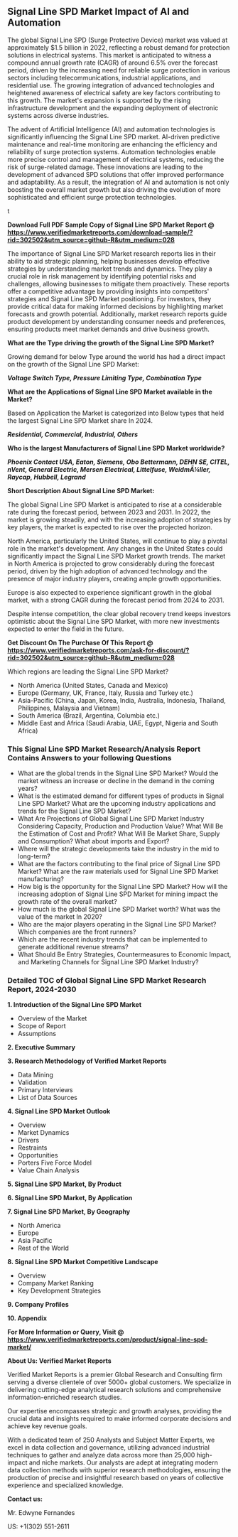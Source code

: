 <h2>Signal Line SPD Market Impact of AI and Automation</h2><p>The global Signal Line SPD (Surge Protective Device) market was valued at approximately $1.5 billion in 2022, reflecting a robust demand for protection solutions in electrical systems. This market is anticipated to witness a compound annual growth rate (CAGR) of around 6.5% over the forecast period, driven by the increasing need for reliable surge protection in various sectors including telecommunications, industrial applications, and residential use. The growing integration of advanced technologies and heightened awareness of electrical safety are key factors contributing to this growth. The market's expansion is supported by the rising infrastructure development and the expanding deployment of electronic systems across diverse industries.</p><p>The advent of Artificial Intelligence (AI) and automation technologies is significantly influencing the Signal Line SPD market. AI-driven predictive maintenance and real-time monitoring are enhancing the efficiency and reliability of surge protection systems. Automation technologies enable more precise control and management of electrical systems, reducing the risk of surge-related damage. These innovations are leading to the development of advanced SPD solutions that offer improved performance and adaptability. As a result, the integration of AI and automation is not only boosting the overall market growth but also driving the evolution of more sophisticated and efficient surge protection technologies.</p>t</p><p id="" class=""><strong>Download Full PDF Sample Copy of Signal Line SPD Market Report @ <a href="https://www.verifiedmarketreports.com/download-sample/?rid=302502&utm_source=github-R&utm_medium=028" target="_blank">https://www.verifiedmarketreports.com/download-sample/?rid=302502&utm_source=github-R&utm_medium=028</a></strong></p><p>The importance of&nbsp;Signal Line SPD Market research reports lies in their ability to aid strategic planning, helping businesses develop effective strategies by understanding market trends and dynamics. They play a crucial role in risk management by identifying potential risks and challenges, allowing businesses to mitigate them proactively. These reports offer a competitive advantage by providing insights into competitors' strategies and Signal Line SPD Market positioning. For investors, they provide critical data for making informed decisions by highlighting market forecasts and growth potential. Additionally, market research reports guide product development by understanding consumer needs and preferences, ensuring products meet market demands and drive business growth.</p><p><strong>What are the&nbsp;Type driving the growth of the Signal Line SPD Market?</strong></p><p id="" class="">Growing demand for below Type around the world has had a direct impact on the growth of the Signal Line SPD Market:</p><em><strong>Voltage Switch Type, Pressure Limiting Type, Combination Type</strong></em></p><strong>What are the&nbsp;Applications&nbsp;of Signal Line SPD Market available in the Market?</strong></p><p id="" class="">Based on Application the Market is categorized into Below types that held the largest Signal Line SPD Market share In 2024.</p><em><strong>Residential, Commercial, Industrial, Others</strong></em></p><strong>Who is the largest Manufacturers of Signal Line SPD Market worldwide?</strong></p><p><em><strong>Phoenix Contact USA, Eaton, Siemens, Obo Bettermann, DEHN SE, CITEL, nVent, General Electric, Mersen Electrical, Littelfuse, WeidmÃ¼ller, Raycap, Hubbell, Legrand</strong></em></p><p id="" class=""><strong>Short Description About Signal Line SPD Market:</strong></p><p>The global Signal Line SPD Market is anticipated to rise at a considerable rate during the forecast period, between 2023 and 2031. In 2022, the market is growing steadily, and with the increasing adoption of strategies by key players, the market is expected to rise over the projected horizon.</p><p>North America, particularly the United States, will continue to play a pivotal role in the market's development. Any changes in the United States could significantly impact the Signal Line SPD Market growth trends. The market in North America is projected to grow considerably during the forecast period, driven by the high adoption of advanced technology and the presence of major industry players, creating ample growth opportunities.</p><p>Europe is also expected to experience significant growth in the global market, with a strong CAGR during the forecast period from 2024 to 2031.</p><p>Despite intense competition, the clear global recovery trend keeps investors optimistic about the Signal Line SPD Market, with more new investments expected to enter the field in the future.</p><p id="" class=""><strong>Get Discount On The Purchase Of This Report @ <a href="https://www.verifiedmarketreports.com/ask-for-discount/?rid=302502&utm_source=github-R&utm_medium=028" target="_blank">https://www.verifiedmarketreports.com/ask-for-discount/?rid=302502&utm_source=github-R&utm_medium=028</a></strong></p>Which regions are leading the Signal Line SPD Market?</p><ul><li>North America (United States, Canada and Mexico)</li><li>Europe (Germany, UK, France, Italy, Russia and Turkey etc.)</li><li>Asia-Pacific (China, Japan, Korea, India, Australia, Indonesia, Thailand, Philippines, Malaysia and Vietnam)</li><li>South America (Brazil, Argentina, Columbia etc.)</li><li>Middle East and Africa (Saudi Arabia, UAE, Egypt, Nigeria and South Africa)</li></ul><h3 id="" class="">This Signal Line SPD Market Research/Analysis Report Contains Answers to your following Questions</h3><ul><li>What are the global trends in the Signal Line SPD Market? Would the market witness an increase or decline in the demand in the coming years?</li><li>What is the estimated demand for different types of products in Signal Line SPD Market? What are the upcoming industry applications and trends for the Signal Line SPD Market?</li><li>What Are Projections of Global Signal Line SPD Market Industry Considering Capacity, Production and Production Value? What Will Be the Estimation of Cost and Profit? What Will Be Market Share, Supply and Consumption? What about imports and Export?</li><li>Where will the strategic developments take the industry in the mid to long-term?</li><li>What are the factors contributing to the final price of Signal Line SPD Market? What are the raw materials used for Signal Line SPD Market manufacturing?</li><li>How big is the opportunity for the Signal Line SPD Market? How will the increasing adoption of Signal Line SPD Market for mining impact the growth rate of the overall market?</li><li>How much is the global Signal Line SPD Market worth? What was the value of the market In 2020?</li><li>Who are the major players operating in the Signal Line SPD Market? Which companies are the front runners?</li><li>Which are the recent industry trends that can be implemented to generate additional revenue streams?</li><li>What Should Be Entry Strategies, Countermeasures to Economic Impact, and Marketing Channels for Signal Line SPD Market Industry?</li></ul><h3 id="" class="">Detailed TOC of Global Signal Line SPD Market Research Report, 2024-2030</h3><p id="" class=""><strong>1. Introduction of the Signal Line SPD Market</strong></p><ul><li>Overview of the Market</li><li>Scope of Report</li><li>Assumptions</li></ul><p id="" class=""><strong>2. Executive Summary</strong></p><p id="" class=""><strong>3. Research Methodology of Verified Market Reports</strong></p><ul><li>Data Mining</li><li>Validation</li><li>Primary Interviews</li><li>List of Data Sources</li></ul><p id="" class=""><strong>4. Signal Line SPD Market Outlook</strong></p><ul><li>Overview</li><li>Market Dynamics</li><li>Drivers</li><li>Restraints</li><li>Opportunities</li><li>Porters Five Force Model</li><li>Value Chain Analysis</li></ul><p id="" class=""><strong>5. Signal Line SPD Market, By Product</strong></p><p id="" class=""><strong>6. Signal Line SPD Market, By Application</strong></p><p id="" class=""><strong>7. Signal Line SPD Market, By Geography</strong></p><ul><li>North America</li><li>Europe</li><li>Asia Pacific</li><li>Rest of the World</li></ul><p id="" class=""><strong>8. Signal Line SPD Market Competitive Landscape</strong></p><ul><li>Overview</li><li>Company Market Ranking</li><li>Key Development Strategies</li></ul><p id="" class=""><strong>9. Company Profiles</strong></p><p id="" class=""><strong>10. Appendix</strong></p><p id="" class=""><strong>For More Information or Query, Visit @ <a href="https://www.verifiedmarketreports.com/product/signal-line-spd-market/" target="_blank">https://www.verifiedmarketreports.com/product/signal-line-spd-market/</a></strong></p><p id="" class=""><strong>About Us: Verified Market Reports</strong></p><p id="" class="">Verified Market Reports is a premier Global Research and Consulting firm serving a diverse clientele of over 5000+ global customers. We specialize in delivering cutting-edge analytical research solutions and comprehensive information-enriched research studies.</p><p id="" class="">Our expertise encompasses strategic and growth analyses, providing the crucial data and insights required to make informed corporate decisions and achieve key revenue goals.</p><p id="" class="">With a dedicated team of 250 Analysts and Subject Matter Experts, we excel in data collection and governance, utilizing advanced industrial techniques to gather and analyze data across more than 25,000 high-impact and niche markets. Our analysts are adept at integrating modern data collection methods with superior research methodologies, ensuring the production of precise and insightful research based on years of collective experience and specialized knowledge.</p><p id="" class=""><strong>Contact us:</strong></p><p id="" class="">Mr. Edwyne Fernandes</p><p id="" class="">US: +1(302) 551-2611</p>
